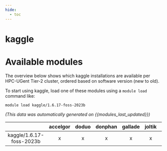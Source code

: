 ```yaml
---
hide:
  - toc
---
```


kaggle
======

# Available modules


The overview below shows which kaggle installations are available per HPC-UGent Tier-2 cluster, ordered based on software version (new to old).

To start using kaggle, load one of these modules using a `module load` command like:

```shell
module load kaggle/1.6.17-foss-2023b
```

*(This data was automatically generated on {{modules_last_updated}})*  

| |accelgor|doduo|donphan|gallade|joltik|litleo|shinx|
| :---: | :---: | :---: | :---: | :---: | :---: | :---: | :---: |
|kaggle/1.6.17-foss-2023b|x|x|x|x|x|x|x|
